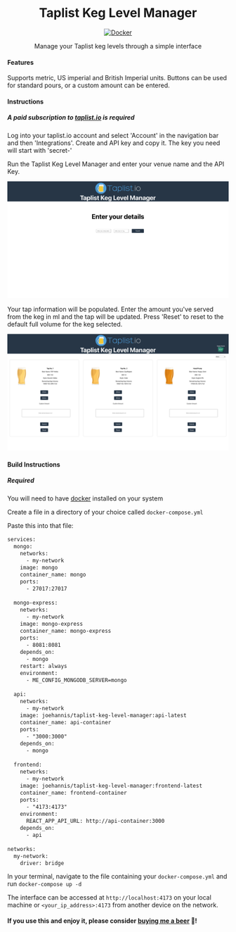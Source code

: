 <h1 align="center">
  <strong>Taplist Keg Level Manager</strong>
</h1>

<p align="center">
  <a href="https://hub.docker.com/r/joehannis/taplist-keg-level-manager">
    <img src="https://img.shields.io/badge/-Docker-2496ED?style=for-the-badge&logo=docker&logoColor=white" width="150" height="50" alt="Docker">
  </a>
</p>

<p align="center">
  Manage your Taplist keg levels through a simple interface
</p>

#### Features

Supports metric, US imperial and British Imperial units. Buttons can be used for standard pours, or a custom amount can be entered.

#### Instructions

##### A paid subscription to [taplist.io](https://taplist.io) is required

Log into your taplist.io account and select 'Account' in the navigation bar and then 'Integrations'. Create and API key and copy it. The key you need will start with 'secret-'

Run the Taplist Keg Level Manager and enter your venue name and the API Key.

![](./taplist-keg-level-manager-first.png)

Your tap information will be populated. Enter the amount you've served from the keg in ml and the tap will be updated. Press 'Reset' to reset to the default full volume for the keg selected.

![](./taplist-keg-level-manager-main.png)

#### Build Instructions

##### Required

You will need to have [docker](https://www.docker.com) installed on your system

Create a file in a directory of your choice called ```docker-compose.yml```

Paste this into that file:

```
services:
  mongo:
    networks:
      - my-network
    image: mongo
    container_name: mongo
    ports:
      - 27017:27017

  mongo-express:
    networks:
      - my-network
    image: mongo-express
    container_name: mongo-express
    ports:
      - 8081:8081
    depends_on:
      - mongo
    restart: always
    environment:
      - ME_CONFIG_MONGODB_SERVER=mongo

  api:
    networks:
      - my-network
    image: joehannis/taplist-keg-level-manager:api-latest
    container_name: api-container
    ports:
      - "3000:3000"
    depends_on:
      - mongo

  frontend:
    networks:
      - my-network
    image: joehannis/taplist-keg-level-manager:frontend-latest
    container_name: frontend-container
    ports:
      - "4173:4173"
    environment:
      REACT_APP_API_URL: http://api-container:3000
    depends_on:
      - api

networks:
  my-network:
    driver: bridge
```
In your terminal, navigate to the file containing your ```docker-compose.yml``` and run ```docker-compose up -d```

The interface can be accessed at ```http://localhost:4173``` on your local machine or ```<your_ip_address>:4173``` from another device on the network.

#### If you use this and enjoy it, please consider [buying me a beer](https://www.buymeacoffee.com/joehannisjp) 🍺!
